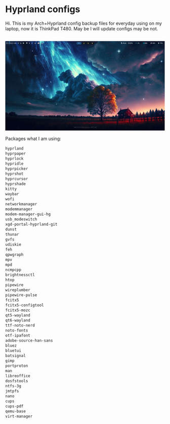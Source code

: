 # Hyprland configs

Hi.
This is my Arch+Hyprland config backup files for everyday using on my laptop, now it is ThinkPad T480.
May be I will update configs may be not.

<br>![](https://github.com/bulat-ch/Bulat-Ch-HyprDot/blob/main/screenshots/image.png?raw=true)

Packages what I am using:
```
hyprland
hyprpaper
hyprlock
hypridle
hyprpicker
hyprshot
hyprcursor
hyprshade
kitty
waybar
wofi
networkmanager
modemmanager
modem-manager-gui-hg
usb_modeswitch
xgd-portal-hyprland-git
dunst
thunar
gvfs
udiskie
feh
qpwgraph
mpv
mpd
ncmpcpp
brightnessctl
htop
pipewire
wireplumber
pipewire-pulse
fcitx5
fcitx5-configtool
fcitx5-mozc 
qt5-wayland
qt6-wayland
ttf-noto-nerd
noto-fonts
otf-ipafont
adobe-source-han-sans
bluez
bluetui
batsignal
gimp
portproton
man
libreoffice
dosfstools
ntfs-3g
jmtpfs
nano
cups
cups-pdf
qemu-base
virt-manager
```
